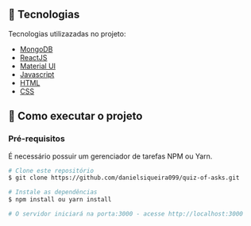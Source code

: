 ## 🚀 Tecnologias

Tecnologias utilizazadas no projeto:

- [MongoDB](https://www.mongodb.com/cloud/atlas)
- [ReactJS](https://pt-br.reactjs.org/)
- [Material UI](https://material-ui.com/pt/)
- [Javascript](https://developer.mozilla.org/pt-BR/docs/Web/JavaScript)
- [HTML](https://developer.mozilla.org/pt-BR/docs/Web/HTML)
- [CSS](https://developer.mozilla.org/pt-BR/docs/Web/CSS)


## 🔧 Como executar o projeto

### Pré-requisitos

<p>É necessário possuir um gerenciador de tarefas NPM ou Yarn.</p>

```bash
# Clone este repositório
$ git clone https://github.com/danielsiqueira099/quiz-of-asks.git

# Instale as dependências
$ npm install ou yarn install

# O servidor iniciará na porta:3000 - acesse http://localhost:3000
